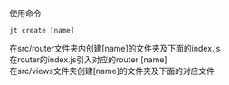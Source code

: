 使用命令
```shell script
jt create [name]
```
在src/router文件夹内创建[name]的文件夹及下面的index.js  
在router的index.js引入对应的router [name]  
在src/views文件夹创建[name]的文件夹及下面的对应文件  
